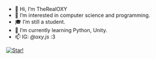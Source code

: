 - 👋 Hi, I’m TheRealOXY
- 👀 I’m interested in computer science and programming.
- 🎓 I’m still a student.
- 🌱 I’m currently learning Python, Unity.
- 📫 IG: _@oxy.js_ :3

[![Star!](https://i.imgur.com/vHAbKUz.gif)](https://github.com/TheRealOXY)

